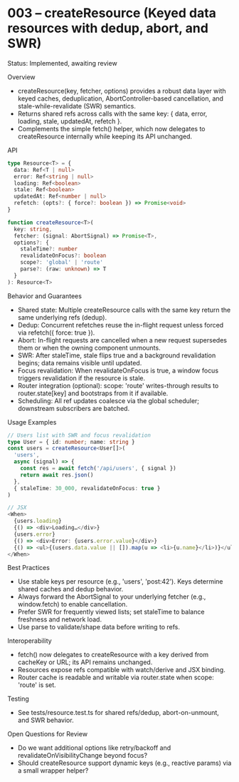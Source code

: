 # 003 – createResource (Keyed data resources with dedup, abort, and SWR)

Status: Implemented, awaiting review

Overview
- createResource<T>(key, fetcher, options) provides a robust data layer with keyed caches, deduplication, AbortController-based cancellation, and stale-while-revalidate (SWR) semantics.
- Returns shared refs across calls with the same key: { data, error, loading, stale, updatedAt, refetch }.
- Complements the simple fetch<T>() helper, which now delegates to createResource internally while keeping its API unchanged.

API
```ts
type Resource<T> = {
  data: Ref<T | null>
  error: Ref<string | null>
  loading: Ref<boolean>
  stale: Ref<boolean>
  updatedAt: Ref<number | null>
  refetch: (opts?: { force?: boolean }) => Promise<void>
}

function createResource<T>(
  key: string,
  fetcher: (signal: AbortSignal) => Promise<T>,
  options?: {
    staleTime?: number
    revalidateOnFocus?: boolean
    scope?: 'global' | 'route'
    parse?: (raw: unknown) => T
  }
): Resource<T>
```

Behavior and Guarantees
- Shared state: Multiple createResource calls with the same key return the same underlying refs (dedup).
- Dedup: Concurrent refetches reuse the in-flight request unless forced via refetch({ force: true }).
- Abort: In-flight requests are cancelled when a new request supersedes them or when the owning component unmounts.
- SWR: After staleTime, stale flips true and a background revalidation begins; data remains visible until updated.
- Focus revalidation: When revalidateOnFocus is true, a window focus triggers revalidation if the resource is stale.
- Router integration (optional): scope: 'route' writes-through results to router.state[key] and bootstraps from it if available.
- Scheduling: All ref updates coalesce via the global scheduler; downstream subscribers are batched.

Usage Examples
```ts
// Users list with SWR and focus revalidation
type User = { id: number; name: string }
const users = createResource<User[]>(
  'users',
  async (signal) => {
    const res = await fetch('/api/users', { signal })
    return await res.json()
  },
  { staleTime: 30_000, revalidateOnFocus: true }
)

// JSX
<When>
  {users.loading}
  {() => <div>Loading…</div>}
  {users.error}
  {() => <div>Error: {users.error.value}</div>}
  {() => <ul>{(users.data.value || []).map(u => <li>{u.name}</li>)}</ul>}
</When>
```

Best Practices
- Use stable keys per resource (e.g., 'users', 'post:42'). Keys determine shared caches and dedup behavior.
- Always forward the AbortSignal to your underlying fetcher (e.g., window.fetch) to enable cancellation.
- Prefer SWR for frequently viewed lists; set staleTime to balance freshness and network load.
- Use parse to validate/shape data before writing to refs.

Interoperability
- fetch<T>() now delegates to createResource with a key derived from cacheKey or URL; its API remains unchanged.
- Resources expose refs compatible with watch/derive and JSX binding.
- Router cache is readable and writable via router.state when scope: 'route' is set.

Testing
- See tests/resource.test.ts for shared refs/dedup, abort-on-unmount, and SWR behavior.

Open Questions for Review
- Do we want additional options like retry/backoff and revalidateOnVisibilityChange beyond focus?
- Should createResource support dynamic keys (e.g., reactive params) via a small wrapper helper?